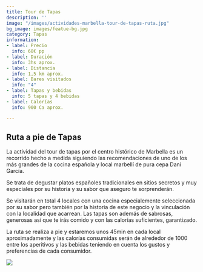 ```yaml
---
title: Tour de Tapas
description: ''
image: "/images/actividades-marbella-tour-de-tapas-ruta.jpg"
bg_image: images/featue-bg.jpg
category: Tapas
information:
- label: Precio
  info: 68€ pp
- label: Duración
  info: 3hs aprox.
- label: Distancia
  info: 1,5 km aprox.
- label: Bares visitados
  info: "4"
- label: Tapas y bebidas
  info: 5 tapas y 4 bebidas
- label: Calorías
  info: 900 Ca aprox.

---
```

## Ruta a pie de Tapas

La actividad del tour de tapas por el centro histórico de Marbella es un recorrido hecho a medida siguiendo las recomendaciones de uno de los más grandes de la cocina española y local marbellí de pura cepa Dani García.

Se trata de degustar platos españoles tradicionales en sitios secretos y muy especiales por su historia y su sabor que aseguro te sorprenderán.

Se visitarán en total 4 locales con una cocina especialemente seleccionada por su sabor pero también por la historia de este negocio y la vinculación con la localidad que acarrean. Las tapas son además de sabrosas, generosas así que te irás comido y con las calorías suficientes, garantizado.

La ruta se realiza a pie y estaremos unos 45min en cada local aproximadamente y las calorías consumidas serán de alrededor de 1000 entre los aperitivos y las bebidas teniendo en cuenta los gustos y preferencias de cada consumidor.

[![](/images/boton-esp.png)](https://freetoursmarbella.com/fr/contact/ "Reservar")